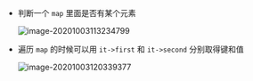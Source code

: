 + 判断一个 `map` 里面是否有某个元素

  ![image-20201003113234799](https://cdn.jsdelivr.net/gh/smallzhong/picgo-pic-bed@master/image-20201003113234799.png)

+ 遍历 `map` 的时候可以用 `it->first` 和 `it->second` 分别取得键和值

  ![image-20201003120339377](https://cdn.jsdelivr.net/gh/smallzhong/picgo-pic-bed@master/image-20201003120339377.png)